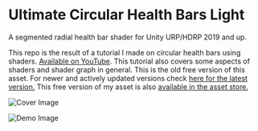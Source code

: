 # Ultimate Circular Health Bars Light
A segmented radial health bar shader for Unity URP/HDRP 2019 and up.

This repo is the result of a tutorial I made on circular health bars using shaders. [Available on YouTube](https://www.youtube.com/watch?v=V5h2ClMUguQ). This tutorial also covers some aspects of shaders and shader graph in general.
This is the old free version of this asset. For newer and actively updated versions check [here for the latest version.](http://u3d.as/2jpc)
This free version of my asset is also [available in the asset store.](http://u3d.as/2H4f)

![Cover Image](https://i.imgur.com/3yTjTMj.png)

![Demo Image](https://i.imgur.com/URM5Uha.png)
